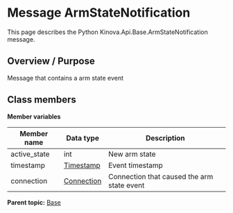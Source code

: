 # Message ArmStateNotification

This page describes the Python Kinova.Api.Base.ArmStateNotification message.

## Overview / Purpose

Message that contains a arm state event

## Class members

 **Member variables** 

|Member name|Data type|Description|
|-----------|---------|-----------|
|active\_state|int|New arm state|
|timestamp| [Timestamp](msg_Common_Timestamp.md#)|Event timestamp|
|connection| [Connection](msg_Common_Connection.md#)|Connection that caused the arm state event|

**Parent topic:** [Base](../references/summary_Base.md)

